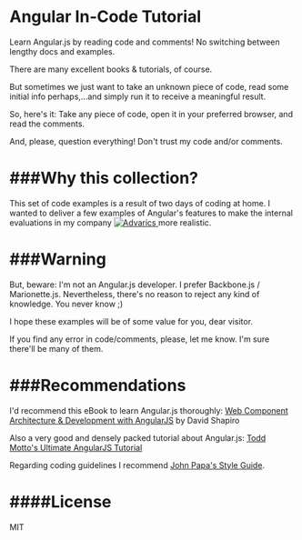 Angular In-Code Tutorial
=======================

Learn Angular.js by reading code and comments! 
No switching between lengthy docs and examples.

There are many excellent books & tutorials, of course. 

But sometimes we just want to take an unknown piece of code, read some initial 
info perhaps,...and simply run it to receive a meaningful result. 

So, here's it: Take any piece of code, open it in your preferred browser, and read the comments. 

And, please, question everything! Don't trust my code and/or comments. 

###Why this collection?
===================

This set of code examples is a result of two days of coding at home. I wanted to deliver a few examples of Angular's features 
to make the internal evaluations in my company [ ![Advarics ](http://t58.imgup.net/advarics_le9f7.png "Advarics GmbH") ](http://www.advarics.net "Advarics GmbH") 
more realistic.


###Warning
=======

But, beware: I'm not an Angular.js developer. I prefer Backbone.js / Marionette.js. 
Nevertheless, there's no reason to reject any kind of knowledge. You never know ;) 

I hope these examples will be of some value for you, dear visitor.

If you find any error in code/comments, please, let me know. I'm sure there'll be many of them.

###Recommendations
===============

I'd recommend this eBook to learn Angular.js thoroughly: [Web Component Architecture & Development with AngularJS](https://leanpub.com/web-component-development-with-angularjs) by David Shapiro 

Also a very good and densely packed tutorial about Angular.js: [Todd Motto's Ultimate AngularJS Tutorial](http://www.airpair.com/angularjs) 

Regarding coding guidelines I recommend [John Papa's Style Guide](https://github.com/johnpapa/angularjs-styleguide).

####License
=======

MIT
